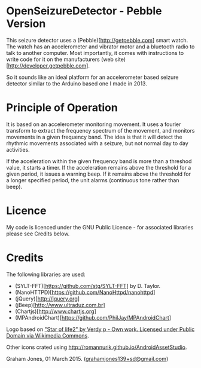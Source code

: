 OpenSeizureDetector - Pebble Version
====================================

This seizure detector uses a (Pebble)[http://getpebble.com] smart watch.
The watch has an accelerometer and vibrator motor and a bluetooth radio
to talk to another computer.  Most importantly, it comes with instructions to
write code for it on the manufacturers (web site)[http://developer.getpebble.com].   

So it sounds like an ideal platform for an accelerometer based seizure detector
similar to the Arduino based one I made in 2013.

Principle of Operation
======================
It is based on an accelerometer monitoring movement.  It uses a fourier
transform to extract the frequency spectrum of the movement, and monitors
movements in a given frequency band.   The idea is that it will detect the
rhythmic movements associated with a seizure, but not normal day to day
activities.

If the acceleration within the given frequency band is more than a
threshod value, it starts a timer.  If the acceleration remains above
the threshold for a given period, it issues a warning beep.
If it remains above the threshold for a longer specified period, the unit
alarms (continuous tone rather than beep).


Licence
=======
My code is licenced under the GNU Public Licence - for associated libraries 
please see Credits below.

Credits
=======
The following libraries are used:
* (SYLT-FFT)[https://github.com/stg/SYLT-FFT] by D. Taylor.
* (NanoHTTPD)[https://github.com/NanoHttpd/nanohttpd]
* (jQuery)[http://jquery.org]
* (jBeep)[http://www.ultraduz.com.br]
* (Chartjs)[http://www.chartjs.org]
* (MPAndroidChart)[https://github.com/PhilJay/MPAndroidChart]

Logo based on ["Star of life2" by Verdy p - Own work. Licensed under Public Domain via Wikimedia Commons](http://commons.wikimedia.org/wiki/File:Star_of_life2.svg#mediaviewer/File:Star_of_life2.svg).

Other icons crated using http://romannurik.github.io/AndroidAssetStudio.



Graham Jones, 01 March 2015.  (grahamjones139+sd@gmail.com)
